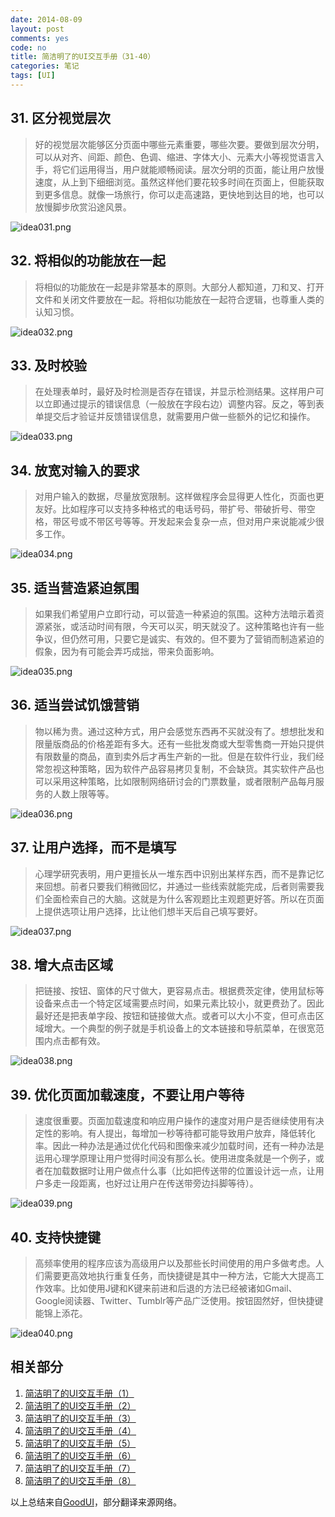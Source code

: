 ```yaml
---
date: 2014-08-09
layout: post
comments: yes
code: no
title: 简洁明了的UI交互手册（31-40）
categories: 笔记
tags: [UI]
---
```


## 31. 区分视觉层次

> 好的视觉层次能够区分页面中哪些元素重要，哪些次要。要做到层次分明，可以从对齐、间距、颜色、色调、缩进、字体大小、元素大小等视觉语言入手，将它们运用得当，用户就能顺畅阅读。层次分明的页面，能让用户放慢速度，从上到下细细浏览。虽然这样他们要花较多时间在页面上，但能获取到更多信息。就像一场旅行，你可以走高速路，更快地到达目的地，也可以放慢脚步欣赏沿途风景。

![idea031.png][1]

## 32. 将相似的功能放在一起

> 将相似的功能放在一起是非常基本的原则。大部分人都知道，刀和叉、打开文件和关闭文件要放在一起。将相似功能放在一起符合逻辑，也尊重人类的认知习惯。

![idea032.png][2]

## 33. 及时校验

> 在处理表单时，最好及时检测是否存在错误，并显示检测结果。这样用户可以立即通过提示的错误信息（一般放在字段右边）调整内容。反之，等到表单提交后才验证并反馈错误信息，就需要用户做一些额外的记忆和操作。

![idea033.png][3]

## 34. 放宽对输入的要求

> 对用户输入的数据，尽量放宽限制。这样做程序会显得更人性化，页面也更友好。比如程序可以支持多种格式的电话号码，带扩号、带破折号、带空格，带区号或不带区号等等。开发起来会复杂一点，但对用户来说能减少很多工作。

![idea034.png][4]

## 35. 适当营造紧迫氛围

> 如果我们希望用户立即行动，可以营造一种紧迫的氛围。这种方法暗示着资源紧张，或活动时间有限，今天可以买，明天就没了。这种策略也许有一些争议，但仍然可用，只要它是诚实、有效的。但不要为了营销而制造紧迫的假象，因为有可能会弄巧成拙，带来负面影响。

![idea035.png][5]

## 36. 适当尝试饥饿营销

> 物以稀为贵。通过这种方式，用户会感觉东西再不买就没有了。想想批发和限量版商品的价格差距有多大。还有一些批发商或大型零售商一开始只提供有限数量的商品，直到卖外后才再生产新的一批。但是在软件行业，我们经常忽视这种策略，因为软件产品容易拷贝复制，不会缺货。其实软件产品也可以采用这种策略，比如限制网络研讨会的门票数量，或者限制产品每月服务的人数上限等等。

![idea036.png][6]

## 37. 让用户选择，而不是填写

> 心理学研究表明，用户更擅长从一堆东西中识别出某样东西，而不是靠记忆来回想。前者只要我们稍微回忆，并通过一些线索就能完成，后者则需要我们全面检索自己的大脑。这就是为什么客观题比主观题更好答。所以在页面上提供选项让用户选择，比让他们想半天后自己填写要好。

![idea037.png][7]

## 38. 增大点击区域

> 把链接、按钮、窗体的尺寸做大，更容易点击。根据费茨定律，使用鼠标等设备来点击一个特定区域需要点时间，如果元素比较小，就更费劲了。因此最好还是把表单字段、按钮和链接做大点。或者可以大小不变，但可点击区域增大。一个典型的例子就是手机设备上的文本链接和导航菜单，在很宽范围内点击都有效。

![idea038.png][8]

## 39. 优化页面加载速度，不要让用户等待

> 速度很重要。页面加载速度和响应用户操作的速度对用户是否继续使用有决定性的影响。有人提出，每增加一秒等待都可能导致用户放弃，降低转化率。因此一种办法是通过优化代码和图像来减少加载时间，还有一种办法是运用心理学原理让用户觉得时间没有那么长。使用进度条就是一个例子，或者在加载数据时让用户做点什么事（比如把传送带的位置设计远一点，让用户多走一段距离，也好过让用户在传送带旁边抖脚等待）。

![idea039.png][9]

## 40. 支持快捷键

> 高频率使用的程序应该为高级用户以及那些长时间使用的用户多做考虑。人们需要更高效地执行重复任务，而快捷键是其中一种方法，它能大大提高工作效率。比如使用J键和K键来前进和后退的方法已经被诸如Gmail、Google阅读器、Twitter、Tumblr等产品广泛使用。按钮固然好，但快捷键能锦上添花。

![idea040.png][10]


  [1]: https://wangdaodao.com/usr/uploads/2019/01/3144303840.png
  [2]: https://wangdaodao.com/usr/uploads/2019/01/2994624146.png
  [3]: https://wangdaodao.com/usr/uploads/2019/01/1719063319.png
  [4]: https://wangdaodao.com/usr/uploads/2019/01/432444550.png
  [5]: https://wangdaodao.com/usr/uploads/2019/01/353587702.png
  [6]: https://wangdaodao.com/usr/uploads/2019/01/1969240434.png
  [7]: https://wangdaodao.com/usr/uploads/2019/01/1502674196.png
  [8]: https://wangdaodao.com/usr/uploads/2019/01/1090323386.png
  [9]: https://wangdaodao.com/usr/uploads/2019/01/4249433816.png
  [10]: https://wangdaodao.com/usr/uploads/2019/01/2982606754.png

## 相关部分

1. [简洁明了的UI交互手册（1）](/2014-08-05/good-ui-01.html)
2. [简洁明了的UI交互手册（2）](/2014-08-08/good-ui-02.html)
3. [简洁明了的UI交互手册（3）](/2014-08-09/good-ui-03.html)
4. [简洁明了的UI交互手册（4）](/2014-08-09/good-ui-04.html)
5. [简洁明了的UI交互手册（5）](/2014-08-13/good-ui-05.html)
6. [简洁明了的UI交互手册（6）](/2015-03-30/good-ui-06.html)
7. [简洁明了的UI交互手册（7）](/2015-07-03/good-ui-07.html)
8. [简洁明了的UI交互手册（8）](/2015-07-09/good-ui-08.html)

以上总结来自[GoodUI](http://www.goodui.org/)，部分翻译来源网络。